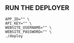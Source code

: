 ## RUN THE DEPLOYER

```
APP_ID="" \
API_KEY="" \
WEBSITE_USERNAME="" \
WEBSITE_PASSWORD="" \
./deploy
```
